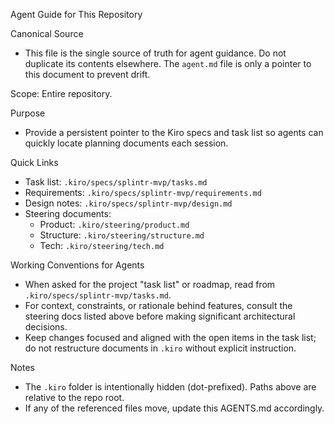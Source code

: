 Agent Guide for This Repository

Canonical Source
- This file is the single source of truth for agent guidance. Do not duplicate its contents elsewhere. The `agent.md` file is only a pointer to this document to prevent drift.

Scope: Entire repository.

Purpose
- Provide a persistent pointer to the Kiro specs and task list so agents can quickly locate planning documents each session.

Quick Links
- Task list: `.kiro/specs/splintr-mvp/tasks.md`
- Requirements: `.kiro/specs/splintr-mvp/requirements.md`
- Design notes: `.kiro/specs/splintr-mvp/design.md`
- Steering documents:
  - Product: `.kiro/steering/product.md`
  - Structure: `.kiro/steering/structure.md`
  - Tech: `.kiro/steering/tech.md`

Working Conventions for Agents
- When asked for the project "task list" or roadmap, read from `.kiro/specs/splintr-mvp/tasks.md`.
- For context, constraints, or rationale behind features, consult the steering docs listed above before making significant architectural decisions.
- Keep changes focused and aligned with the open items in the task list; do not restructure documents in `.kiro` without explicit instruction.

Notes
- The `.kiro` folder is intentionally hidden (dot-prefixed). Paths above are relative to the repo root.
- If any of the referenced files move, update this AGENTS.md accordingly.
